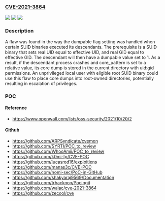 ### [CVE-2021-3864](https://cve.mitre.org/cgi-bin/cvename.cgi?name=CVE-2021-3864)
![](https://img.shields.io/static/v1?label=Product&message=kernel&color=blue)
![](https://img.shields.io/static/v1?label=Version&message=%3D%20Not%20Known%20&color=brighgreen)
![](https://img.shields.io/static/v1?label=Vulnerability&message=CWE-284%20-%20Improper%20Access%20Control&color=brighgreen)

### Description

A flaw was found in the way the dumpable flag setting was handled when certain SUID binaries executed its descendants. The prerequisite is a SUID binary that sets real UID equal to effective UID, and real GID equal to effective GID. The descendant will then have a dumpable value set to 1. As a result, if the descendant process crashes and core_pattern is set to a relative value, its core dump is stored in the current directory with uid:gid permissions. An unprivileged local user with eligible root SUID binary could use this flaw to place core dumps into root-owned directories, potentially resulting in escalation of privileges.

### POC

#### Reference
- https://www.openwall.com/lists/oss-security/2021/10/20/2

#### Github
- https://github.com/ARPSyndicate/cvemon
- https://github.com/SYRTI/POC_to_review
- https://github.com/WhooAmii/POC_to_review
- https://github.com/k0mi-tg/CVE-POC
- https://github.com/lucasrod16/exploitlens
- https://github.com/manas3c/CVE-POC
- https://github.com/nomi-sec/PoC-in-GitHub
- https://github.com/shakyaraj9569/Documentation
- https://github.com/trhacknon/Pocingit
- https://github.com/walac/cve-2021-3864
- https://github.com/zecool/cve

